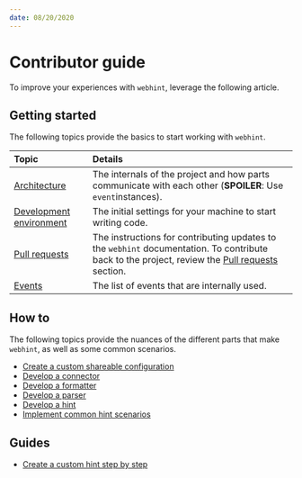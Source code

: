 ```yaml
---
date: 08/20/2020
---
```

# Contributor guide

To improve your experiences with `webhint`, leverage the following article.

## Getting started

The following topics provide the basics to start working with `webhint`.

| Topic | Details |
|:--- |:--- |
| [Architecture][GettingStartedArchitecture] | The internals of the project and how parts communicate with each other \(**SPOILER**:  Use `event`instances\). |
| [Development environment][GettingStartedDevelopmentEnvironment] | The initial settings for your machine to start writing code. |
| [Pull requests][GettingStartedPullRequests] | The instructions for contributing updates to the `webhint` documentation.  To contribute back to the project, review the [Pull requests][GettingStartedPullRequests] section. |
| [Events][GettingStartedEvents] | The list of events that are internally used. |

## How to

The following topics provide the nuances of the different parts that make `webhint`, as well as some common scenarios.

*   [Create a custom shareable configuration][HowToConfiguration]
*   [Develop a connector][HowToConnector]
*   [Develop a formatter][HowToFormatter]
*   [Develop a parser][HowToParser]
*   [Develop a hint][HowToHint]
*   [Implement common hint scenarios][HowToCommonHintScenarios]
<!-- TODO * [Build the docs locally]() -->

## Guides

*   [Create a custom hint step by step][GuidesCreateCustomHint]


<!-- links -->

[GettingStartedArchitecture]: ./getting-started/architecture.md "Architecture"
[GettingStartedDevelopmentEnvironment]: ./getting-started/development-environment.md "Development environment"
[GettingStartedPullRequests]: ./getting-started/pull-requests.md "Pull requests"
[GettingStartedEvents]: ./getting-started/events.md "Events"
[HowToConfiguration]: ./how-to/configuration.md "Create a custom shareable configuration"
[HowToConnector]: ./how-to/connector.md "Develop a connector"
[HowToFormatter]: ./how-to/formatter.md "Develop a formatter"
[HowToParser]: ./how-to/parser.md "Develop a parser"
[HowToHint]: ./how-to/hint.md "Develop a hint"
[HowToCommonHintScenarios]: ./how-to/common-hint-scenarios.md "Implement common hint scenarios"
[GuidesCreateCustomHint]: ./guides/create-custom-hint.md "Create a custom hint step-by-step"
